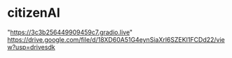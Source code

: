 # citizenAI
"https://3c3b256449909459c7.gradio.live"
https://drive.google.com/file/d/18XD60A51G4eynSiaXrl6SZEKI1FCDd22/view?usp=drivesdk
